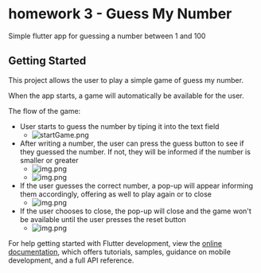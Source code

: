 # homework 3 - Guess My Number

Simple flutter app for guessing a number between 1 and 100

## Getting Started

This project allows the user to play a simple game of guess my number.

When the app starts, a game will automatically be available for the user.

The flow of the game:
- User starts to guess the number by tiping it into the text field
  - ![startGame.png](readme-assets/startGame.png)
- After writing a number, the user can press the guess button to see if they guessed the number. If not, they will be informed if the number is smaller or greater
  - ![img.png](readme-assets/wrongGuessLower.png)
  - ![img.png](readme-assets/wrongGuessHigher.png)
- If the user guesses the correct number, a pop-up will appear informing them accordingly, offering as well to play again or to close
  - ![img.png](readme-assets/endGameDialog.png)
- If the user chooses to close, the pop-up will close and the game won't be available until the user presses the reset button
  - ![img.png](readme-assets/resetGame.png)

For help getting started with Flutter development, view the
[online documentation](https://docs.flutter.dev/), which offers tutorials,
samples, guidance on mobile development, and a full API reference.
